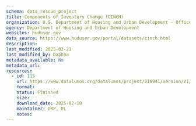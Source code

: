 ```yaml
---
schema: data_rescue_project 
title: Components of Inventory Change (CINCH)
organization: U.S. Department of Housing and Urban Development - Office of Policy Development and Research
agency: Department of Housing and Urban Development
websites: huduser.gov
data_source: https://www.huduser.gov/portal/datasets/cinch.html
description: 
last_modified: 2025-02-21
last_modified_by: Daphna
metadata_available: No
metadata_url: 
resources:
  - id: 115
    url: https://www.datalumos.org/datalumos/project/218941/version/V1/view
    format: 
    status: Finished
    size: 
    download_date: 2025-02-10
    maintainer: DRP, DL
    notes: 
---
```

